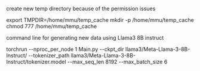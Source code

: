 create new temp directory because of the permission issues

export TMPDIR=/home/mmu/temp_cache
mkdir -p /home/mmu/temp_cache
chmod 777 /home/mmu/temp_cache





command line for generating new data using Llama3 8B instruct

torchrun --nproc_per_node 1 Main.py     --ckpt_dir llama3/Meta-Llama-3-8B-Instruct/     --tokenizer_path llama3/Meta-Llama-3-8B-Instruct/tokenizer.model     --max_seq_len 8192 --max_batch_size 6
